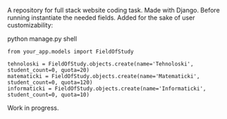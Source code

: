 A repository for full stack website coding task. Made with Django.
Before running instantiate the needed fields. Added for the sake of user customizability:

python manage.py shell
 ``` 
from your_app.models import FieldOfStudy

tehnoloski = FieldOfStudy.objects.create(name='Tehnoloski', student_count=0, quota=20)
matematicki = FieldOfStudy.objects.create(name='Matematicki', student_count=0, quota=120)
informaticki = FieldOfStudy.objects.create(name='Informaticki', student_count=0, quota=10)
 ```

Work in progress.
